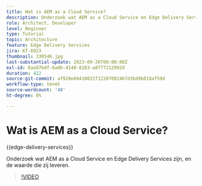 ```yaml
---
title: Wat is AEM as a Cloud Service?
description: Onderzoek wat AEM as a Cloud Service en Edge Delivery Services zijn, en de waarde die zij leveren.
role: Architect, Developer
level: Beginner
type: Tutorial
topic: Architecture
feature: Edge Delivery Services
jira: KT-6923
thumbnail: 330546.jpg
last-substantial-update: 2023-09-26T00:00:00Z
exl-id: 8aa97bdf-6a0b-4140-8183-a8f77212992d
duration: 422
source-git-commit: af928e60410022f12207082467d3bd9b818af59d
workflow-type: tm+mt
source-wordcount: '48'
ht-degree: 0%

---
```


# Wat is AEM as a Cloud Service?

{{edge-delivery-services}}

Onderzoek wat AEM as a Cloud Service en Edge Delivery Services zijn, en de waarde die zij leveren.

>[!VIDEO](https://video.tv.adobe.com/v/330546?quality=12&learn=on)
